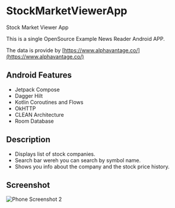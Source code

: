 # StockMarketViewerApp
Stock Market Viewer App

This is a single OpenSource Example News Reader Android APP.

The data is provide by [https://www.alphavantage.co/](https://www.alphavantage.co/)

## Android Features
- Jetpack Compose
- Dagger Hilt
- Kotlin Coroutines and Flows
- OkHTTP
- CLEAN Architecture
- Room Database

## Description


- Displays list of stock companies.
- Search bar wereh you can search by symbol name.
- Shows you info about the company and the stock price history.

## Screenshot

![Phone Screenshot 2](https://user-images.githubusercontent.com/8432815/163471644-0ba474f8-176c-4095-bba9-95f72eda520b.png)
